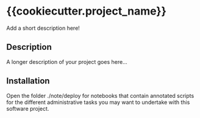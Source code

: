 # {{cookiecutter.project_name}}

Add a short description here!

## Description

A longer description of your project goes here...

## Installation

Open the folder ./note/deploy for notebooks that contain annotated scripts for the different administrative tasks you may want to undertake with this software project.
